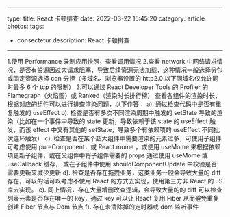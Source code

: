 <!--
 * @author: lth
-->

---

type:
title: React 卡顿排查
date: 2022-03-22 15:45:20
category: article
photos:
tags:

- consectetur
  description: React 卡顿排查

---

1.使用 Performance 录制应用快照，查看调用情况 2.查看 network 中网络请求情况，是否有资源因过大请求阻塞，导致后续资源无法加载，这种情况一般选择分包或固定资源选择 cdn 分担（多域名。浏览器设置的 http2.0 以下同域名仅允许同时最多 6 个 tcp 的限制） 3.可以通过 React Developer Tools 的 Profiler 的 Flamegraph（火焰图）或 Ranked（渲染时长排行榜） 查看各组件的渲染时长，根据对应的组件可以进行排查渲染问题，以下作答：
a). 通过检查代码中是否有重复触发的 useEffect
b). 检查是否有多次不同渲染周期中触发的 setState 导致的渲染（比如在一个事件中导致的 state 更新，导致依赖于该 state 的 useEffect 触发，而该 effect 中又有其他的 setState，导致多个有依赖项的 useEffect 不同批次连环触发）
c). 检查是否在某个超大组件中需要渲染的元素过多，可使用子组件可考虑使用 pureComponent，或 React.mome ，或使用 useMome 来根据依赖项更新子组件，或在父组件中将子组件需要的 props 通过使用 useMome 或 useCallback 缓存， 或在子组件中使用 shouldComponentUpdate 中校验是否需要更新来减少更新
d). 检查是否存在拖拽业务，这类业务一般会导致大量的 diff 存在，可以的话可以考虑不使用 React 的方式去实现，使用第三方非 React 的 JS 库去实现。
e). 同上情况，存在大量增删改查逻辑，会导致大量的的 diff 可以检查列表元素是否存在唯一的 key，通过 key 可以让 React 复用 Fiber 从而避免重复创建 Fiber 节点与 Dom 节点
f). 存在未清除掉的定时器或 dom 监听事件
